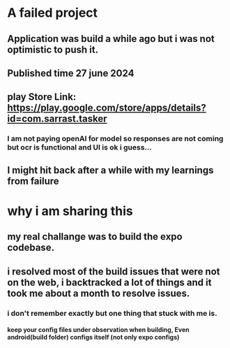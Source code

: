 # A failed project
## Application was build a while ago but i was not optimistic to push it. 
## Published time 27 june 2024
## play Store Link: https://play.google.com/store/apps/details?id=com.sarrast.tasker
### I am not paying openAI for model so responses are not coming but ocr is functional and UI is ok i guess...
## I might hit back after a while with my learnings from failure


# why i am sharing this
## my real challange was to build the expo codebase.
## i resolved most of the build issues that were not on the web, i backtracked a lot of things and it took me about a month to resolve issues.
 ### i don't remember exactly  but one thing that stuck with me is.
  #### keep your config files under observation when building, Even android(build folder) configs itself (not only expo configs)
